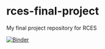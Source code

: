 # rces-final-project
My final project repository for RCES


[![Binder](https://mybinder.org/badge_logo.svg)](https://mybinder.org/v2/gh/davidsun123456/rces-final-project/HEAD)
